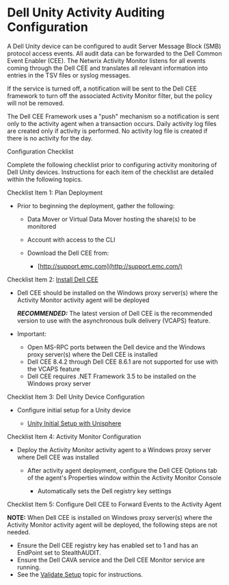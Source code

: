 # Dell Unity Activity Auditing Configuration

A Dell Unity device can be configured to audit Server Message Block (SMB) protocol access events.
All audit data can be forwarded to the Dell Common Event Enabler (CEE). The Netwrix Activity Monitor
listens for all events coming through the Dell CEE and translates all relevant information into
entries in the TSV files or syslog messages.

If the service is turned off, a notification will be sent to the Dell CEE framework to turn off the
associated Activity Monitor filter, but the policy will not be removed.

The Dell CEE Framework uses a "push" mechanism so a notification is sent only to the activity agent
when a transaction occurs. Daily activity log files are created only if activity is performed. No
activity log file is created if there is no activity for the day.

Configuration Checklist

Complete the following checklist prior to configuring activity monitoring of Dell Unity devices.
Instructions for each item of the checklist are detailed within the following topics.

Checklist Item 1: Plan Deployment

- Prior to beginning the deployment, gather the following:

  - Data Mover or Virtual Data Mover hosting the share(s) to be monitored
  - Account with access to the CLI
  - Download the Dell CEE from:

    - [http://support.emc.com](http://support.emc.com/)

Checklist Item 2: [Install Dell CEE](/docs/activitymonitor/8.0/config/dellunity/InstallCEE.md)

- Dell CEE should be installed on the Windows proxy server(s) where the Activity Monitor activity
  agent will be deployed

  **_RECOMMENDED:_** The latest version of Dell CEE is the recommended version to use with the
  asynchronous bulk delivery (VCAPS) feature.

- Important:

  - Open MS-RPC ports between the Dell device and the Windows proxy server(s) where the Dell CEE
    is installed
  - Dell CEE 8.4.2 through Dell CEE 8.6.1 are not supported for use with the VCAPS feature
  - Dell CEE requires .NET Framework 3.5 to be installed on the Windows proxy server

Checklist Item 3: Dell Unity Device Configuration

- Configure initial setup for a Unity device

  - [Unity Initial Setup with Unisphere](/docs/activitymonitor/8.0/config/dellunity/setupunisphere.md)

Checklist Item 4: Activity Monitor Configuration

- Deploy the Activity Monitor activity agent to a Windows proxy server where Dell CEE was installed

  - After activity agent deployment, configure the Dell CEE Options tab of the agent's Properties
    window within the Activity Monitor Console

    - Automatically sets the Dell registry key settings

Checklist Item 5: Configure Dell CEE to Forward Events to the Activity Agent

**NOTE:** When Dell CEE is installed on Windows proxy server(s) where the Activity Monitor activity
agent will be deployed, the following steps are not needed.

- Ensure the Dell CEE registry key has enabled set to 1 and has an EndPoint set to StealthAUDIT.
- Ensure the Dell CAVA service and the Dell CEE Monitor service are running.
- See the [Validate Setup](/docs/activitymonitor/8.0/config/dellunity/Validate.md) topic for instructions.

